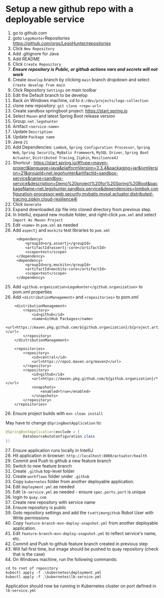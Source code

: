 # Setup a new github repo with a deployable service

1. go to github.com
2. goto `LegoHunter`Repositories https://github.com/orgs/LegoHunter/repositories
3. Click `New Repository`
4. Add .gitignore for Java
5. Add README
6. Click `Create Repository`
7. **_Ensure repository is Public, or github actions vars and secrets will not work_**
7. Create `develop` branch by clicking `main` branch dropdown and select `Create develop from main`
8. Click Repository `Settings` on main toolbar
9. Edit the Default branch to be develop 
10. Back on Windows machine, cd to `d:/dev/projects/lego-collection`
11. clone new repository: `git clone <repo-url>`
12. Create sandbox springboot project: https://start.spring.io
13. Select `Maven` and latest Spring Boot release version
14. Group: `net.legohunter`
15. Artifact `<service-name>`
16. Update `Description`
17. Update `Package name`
18. Java `21`
19. Add Dependencies: `Lombok`, `Spring Configuration Processor`, `Spring Web`, `Spring Security`, `MyBatis Framework`, `MySQL Driver`, `Spring Boot Actuator`, `Distributed Tracing`, `Zipkin`, `Resilience4J`
20. Shortcut : https://start.spring.io/#!type=maven-project&language=java&platformVersion=3.3.4&packaging=jar&jvmVersion=21&groupId=net.legohunter&artifactId=sandbox-service&name=sandbox-service&description=Demo%20project%20for%20Spring%20Boot&packageName=net.legohunter.sandbox.service&dependencies=lombok,configuration-processor,web,security,mybatis,mysql,actuator,distributed-tracing,zipkin,cloud-resilience4j
21. Click `Generate`
22. Expand downloaded zip file into cloned directory from previous step.
23. In IntelliJ, expand new module folder, and right-click `pom.xml` and select `Import As Maven Project`
24. Edit `<name>` in `pom.xml` as needed
25. Add `aspectj` and `mockito` test libraries to `pom.xml`
   ```
   		<dependency>
   			<groupId>org.assertj</groupId>
   			<artifactId>assertj-core</artifactId>
   			<scope>test</scope>
   		</dependency>
   		<dependency>
   			<groupId>org.mockito</groupId>
   			<artifactId>mockito-core</artifactId>
   			<scope>test</scope>
   		</dependency>
   ```
25. Add `<github.organization>LegoHunter</github.organization>` to pom.xml properties 
26. Add `<distributionManagement>` and `<repositories>` to pom.xml
```
    <distributionManagement>
        <repository>
            <id>github</id>
            <name>GitHub Packages</name>
            <url>https://maven.pkg.github.com/${github.organization}/${project.artifactId}</url>
        </repository>
    </distributionManagement>

    <repositories>
        <repository>
            <id>central</id>
            <url>https://repo1.maven.org/maven2</url>
        </repository>
        <repository>
            <id>github</id>
            <url>https://maven.pkg.github.com/${github.organization}/*</url>
            <snapshots>
                <enabled>true</enabled>
            </snapshots>
        </repository>
    </repositories>
```
26. Ensure project builds with `mvn clean install`

May have to change `@SpringBootApplication` to:

```java
@SpringBootApplication(exclude = {
        DataSourceAutoConfiguration.class
})
```

27. Ensure application runs locally in IntelliJ
28. Hit application in browser: `http://localhost:8080/actuator/health`
29. Commit and Push to github a new feature branch 
30. Switch to new feature branch 
29. Create `.github` top-level folder
30. Create `workflows` folder under `.github`
31. Copy `kubernetes` folder from another deployable application.
32. Edit `deployment.yml` as needed
33. Edit `lb-service.yml` as needed - ensure `spec.ports.port` is unique
34. login to `quay.com`
35. Create new repository with service name
36. Ensure repository is public
37. Goto repository settings and add the `tvattima+github` Robot User with Write permissions
32. Copy `feature-branch-mvn-deploy-snapshot.yml` from another deployable application.
33. Edit `feature-branch-mvn-deploy-snapshot.yml` to reflect service's name, etc.
34. Commit and Push to github feature branch created in previous step
35. Will fail first time, but image should be pushed to quay repository (check that is the case)
36. On Windows machine, run the following commands:
```shell
cd to root of repository
kubectl apply -f .\kubernetes\deployment.yml
kubectl apply -f .\kubernetes\lb-service.yml
```
Application should now be running in Kubernetes cluster on port defined in `lb-service.yml`
